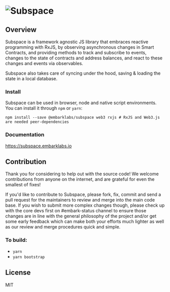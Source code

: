 ![Subspace](https://raw.githubusercontent.com/status-im/subspace/master/logo.png?token=AABLEUFLVJ24SL7R6JIRXVS5T2MFI)
===

## Overview
Subspace is a framework agnostic JS library that embraces reactive programming with RxJS, by observing asynchronous changes in Smart Contracts, and providing methods to track and subscribe to events, changes to the state of contracts and address balances, and react to these changes and events via observables.

Subspace also takes care of syncing under the hood, saving & loading the state in a local database.

### Install
Subspace can be used in browser, node and native script environments. You can install it through `npm` or `yarn`:
```
npm install --save @embarklabs/subspace web3 rxjs # RxJS and Web3.js are needed peer-dependencies
```

### Documentation
https://subspace.embarklabs.io

## Contribution
Thank you for considering to help out with the source code! We welcome contributions from anyone on the internet, and are grateful for even the smallest of fixes!

If you'd like to contribute to Subspace, please fork, fix, commit and send a pull request for the maintainers to review and merge into the main code base. If you wish to submit more complex changes though, please check up with the core devs first on #embark-status channel to ensure those changes are in line with the general philosophy of the project and/or get some early feedback which can make both your efforts much lighter as well as our review and merge procedures quick and simple.

### To build:

* `yarn`
* `yarn bootstrap`

## License
MIT

